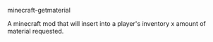 minecraft-getmaterial

A minecraft mod that will insert into a player's inventory x amount of material requested.
